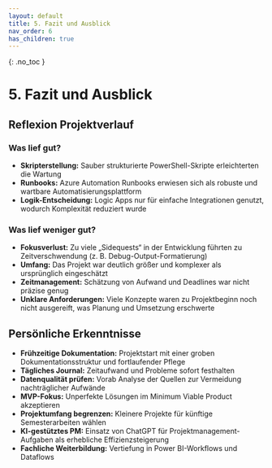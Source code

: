 ```yaml
---
layout: default
title: 5. Fazit und Ausblick
nav_order: 6
has_children: true
---
```


{: .no_toc }

# 5. Fazit und Ausblick

## Reflexion Projektverlauf

### Was lief gut?
- **Skripterstellung:** Sauber strukturierte PowerShell-Skripte erleichterten die Wartung  
- **Runbooks:** Azure Automation Runbooks erwiesen sich als robuste und wartbare Automatisierungsplattform  
- **Logik-Entscheidung:** Logic Apps nur für einfache Integrationen genutzt, wodurch Komplexität reduziert wurde  

### Was lief weniger gut?
- **Fokusverlust:** Zu viele „Sidequests“ in der Entwicklung führten zu Zeitverschwendung (z. B. Debug-Output-Formatierung)  
- **Umfang:** Das Projekt war deutlich größer und komplexer als ursprünglich eingeschätzt  
- **Zeitmanagement:** Schätzung von Aufwand und Deadlines war nicht präzise genug  
- **Unklare Anforderungen:** Viele Konzepte waren zu Projektbeginn noch nicht ausgereift, was Planung und Umsetzung erschwerte  

## Persönliche Erkenntnisse

- **Frühzeitige Dokumentation:** Projektstart mit einer groben Dokumentationsstruktur und fortlaufender Pflege  
- **Tägliches Journal:** Zeitaufwand und Probleme sofort festhalten  
- **Datenqualität prüfen:** Vorab Analyse der Quellen zur Vermeidung nachträglicher Aufwände  
- **MVP-Fokus:** Unperfekte Lösungen im Minimum Viable Product akzeptieren  
- **Projektumfang begrenzen:** Kleinere Projekte für künftige Semesterarbeiten wählen  
- **KI-gestütztes PM:** Einsatz von ChatGPT für Projektmanagement-Aufgaben als erhebliche Effizienzsteigerung  
- **Fachliche Weiterbildung:** Vertiefung in Power BI-Workflows und Dataflows  
